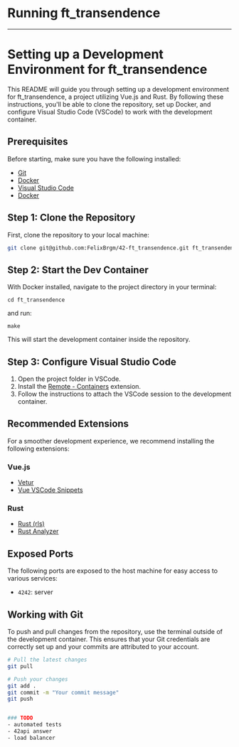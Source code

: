 # Running ft_transendence
---
# Setting up a Development Environment for ft_transendence

This README will guide you through setting up a development environment for ft_transendence, a project utilizing Vue.js and Rust. By following these instructions, you'll be able to clone the repository, set up Docker, and configure Visual Studio Code (VSCode) to work with the development container.

## Prerequisites

Before starting, make sure you have the following installed:

- [Git](https://git-scm.com/downloads)
- [Docker](https://www.docker.com/products/docker-desktop)
- [Visual Studio Code](https://code.visualstudio.com/)
- [Docker](https://www.docker.com/products/docker-desktop/)


## Step 1: Clone the Repository

First, clone the repository to your local machine:

```sh
git clone git@github.com:FelixBrgm/42-ft_transendence.git ft_transendence

```

## Step 2: Start the Dev Container
With Docker installed, navigate to the project directory in your terminal:

```
cd ft_transendence
```
and run:

```
make
```
This will start the development container inside the repository.


## Step 3: Configure Visual Studio Code

1. Open the project folder in VSCode.
2. Install the [Remote - Containers](https://marketplace.visualstudio.com/items?itemName=ms-vscode-remote.remote-containers) extension.
3. Follow the instructions to attach the VSCode session to the development container.

## Recommended Extensions

For a smoother development experience, we recommend installing the following extensions:

### Vue.js
- [Vetur](https://marketplace.visualstudio.com/items?itemName=octref.vetur)
- [Vue VSCode Snippets](https://marketplace.visualstudio.com/items?itemName=sdras.vue-vscode-snippets)

### Rust
- [Rust (rls)](https://marketplace.visualstudio.com/items?itemName=rust-lang.rust)
- [Rust Analyzer](https://marketplace.visualstudio.com/items?itemName=matklad.rust-analyzer)

## Exposed Ports

The following ports are exposed to the host machine for easy access to various services:

- `4242`: server

## Working with Git

To push and pull changes from the repository, use the terminal outside of the development container. This ensures that your Git credentials are correctly set up and your commits are attributed to your account.

```sh
# Pull the latest changes
git pull

# Push your changes
git add .
git commit -m "Your commit message"
git push


### TODO
- automated tests
- 42api answer
- load balancer

